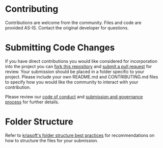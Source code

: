 Contributing
============

Contributions are welcome from the community. Files and code are provided AS-IS.  Contact the original developer for questions.

# Submitting Code Changes

If you have direct contributions you would like considered for incorporation into the project you can [fork this repository](https://help.github.com/articles/fork-a-repo/) and [submit a pull request](https://help.github.com/articles/about-pull-requests/) for review.  Your submission should be placed in a folder specific to your project.  Please include your own README.md and CONTRIBUTING.md files to specify how you would like the community to interact with your contribution.  

Please review our [code of conduct](https://github.com/CEDStandards/CEDS-Elements/blob/master/doc/Contributor%20Code%20of%20Conduct.docx?raw=true) and [submission and governance process](https://github.com/CEDStandards/CEDS-Elements/blob/master/doc/Submission%20and%20Governance%20Process.docx?raw=true)
for further details.

# Folder Structure 

Refer to [kriasoft's folder structure best practices](https://github.com/kriasoft/Folder-Structure-Conventions) for recommendations on how to structure the files for your submission. 
